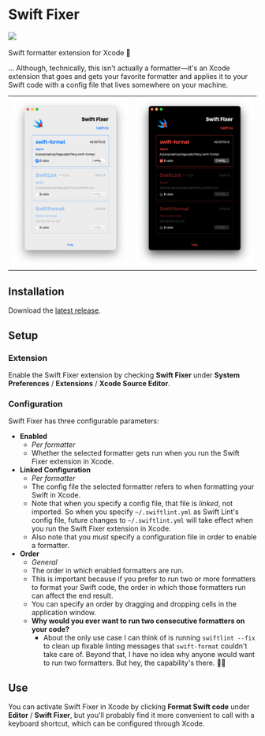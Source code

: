 # Swift Fixer

![](https://img.shields.io/github/v/release/cadnza/swift-fixer)

Swift formatter extension for Xcode 🔨

… Although, technically, this isn't actually a formatter—it's an Xcode extension that goes and gets your favorite formatter and applies it to your Swift code with a config file that lives somewhere on your machine.

|                                                                                                                            |                                                                                                                           |
| :------------------------------------------------------------------------------------------------------------------------: | :-----------------------------------------------------------------------------------------------------------------------: |
| ![](https://github.com/cadnza/swift-fixer/blob/main/Swift%20Fixer/Assets.xcassets/Screenshots.imageset/light.png?raw=true) | ![](https://github.com/cadnza/swift-fixer/blob/main/Swift%20Fixer/Assets.xcassets/Screenshots.imageset/dark.png?raw=true) |

## Installation

Download the [latest release](https://github.com/cadnza/swift-fixer/releases).

## Setup

### Extension

Enable the Swift Fixer extension by checking **Swift Fixer** under **System Preferences** / **Extensions** / **Xcode Source Editor**.

### Configuration

Swift Fixer has three configurable parameters:

-   **Enabled**
    -   _Per formatter_
    -   Whether the selected formatter gets run when you run the Swift Fixer extension in Xcode.
-   **Linked Configuration**
    -   _Per formatter_
    -   The config file the selected formatter refers to when formatting your Swift in Xcode.
    -   Note that when you specify a config file, that file is _linked_, not imported. So when you specify `~/.swiftlint.yml` as Swift Lint's config file, future changes to `~/.swiftlint.yml` will take effect when you run the Swift Fixer extension in Xcode.
    -   Also note that you _must_ specify a configuration file in order to enable a formatter.
-   **Order**
    -   _General_
    -   The order in which enabled formatters are run.
    -   This is important because if you prefer to run two or more formatters to format your Swift code, the order in which those formatters run can affect the end result.
    -   You can specify an order by dragging and dropping cells in the application window.
    -   **Why would you ever want to run two consecutive formatters on your code?**
        -   About the only use case I can think of is running `swiftlint --fix` to clean up fixable linting messages that `swift-format` couldn't take care of. Beyond that, I have no idea why anyone would want to run two formatters. But hey, the capability's there. 🤷‍♂️

## Use

You can activate Swift Fixer in Xcode by clicking **Format Swift code** under **Editor** / **Swift Fixer**, but you'll probably find it more convenient to call with a keyboard shortcut, which can be configured through Xcode.
